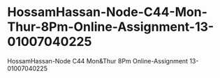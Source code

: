# HossamHassan-Node-C44-Mon-Thur-8Pm-Online-Assignment-13-01007040225
HossamHassan-Node C44 Mon&amp;Thur 8Pm Online-Assignment 13-01007040225
